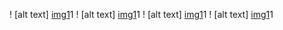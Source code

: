 ! [alt text] [img1]1
! [alt text] [img1]1
! [alt text] [img1]1
! [alt text] [img1]1



[img1]:https://github.com/lvcc-wad/Students/blob/master/BSIS/Quiza-Cristian/Sample-Website/video1.html
[img2]:https://github.com/lvcc-wad/Students/blob/master/BSIS/Quiza-Cristian/Sample-Website/video2.html
[img3]:https://github.com/lvcc-wad/Students/blob/master/BSIS/Quiza-Cristian/Sample-Website/video3.html
[img4]:https://github.com/lvcc-wad/Students/blob/master/BSIS/Quiza-Cristian/Sample-Website/video4.html
